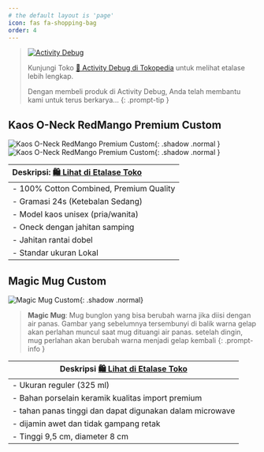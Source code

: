 ```yaml
---
# the default layout is 'page'
icon: fas fa-shopping-bag
order: 4
---
```


> [![Activity Debug](https://images.tokopedia.net/assets-tokopedia-lite/v2/zeus/production/e5b8438b.svg)](https://www.tokopedia.com/activitydebug)
> 
> Kunjungi Toko [🏪 Activity Debug di Tokopedia](https://www.tokopedia.com/activitydebug) untuk melihat etalase lebih lengkap.
> 
> Dengan membeli produk di Activity Debug, Anda telah membantu kami untuk terus berkarya...
{: .prompt-tip }


## Kaos O-Neck RedMango Premium Custom 

![Kaos O-Neck RedMango Premium Custom](activity-debug/image/upload/v1730499854/k3iyjvgxqfsn2xpdahih.jpg){: .shadow .normal }
![Kaos O-Neck RedMango Premium Custom](activity-debug/image/upload/v1730499855/otxxm2nmpehv3ihvat3e.jpg){: .shadow .normal }

| Deskripsi:  [🛍️ Lihat di Etalase Toko](https://tokopedia.link/jUbAkL7fbOb) |
| :------------------------------------------------------------------------ |
| - 100% Cotton Combined, Premium Quality                                   |
| - Gramasi 24s (Ketebalan Sedang)                                          |
| - Model kaos unisex (pria/wanita)                                         |
| - Oneck dengan jahitan samping                                            |
| - Jahitan rantai dobel                                                    |
| - Standar ukuran Lokal                                                    |

## Magic Mug Custom

![Magic Mug Custom](activity-debug/image/upload/v1730499855/ja2s6untbygy88v9kk4m.jpg){: .shadow .normal}

> **Magic Mug**: Mug bunglon yang bisa berubah warna jika diisi dengan air panas.
> Gambar yang sebelumnya tersembunyi di balik warna gelap akan perlahan muncul 
> saat mug dituangi air panas. setelah dingin, mug perlahan akan berubah warna menjadi gelap kembali
{: .prompt-info }

| Deskripsi [🛍️ Lihat di Etalase Toko](https://tokopedia.link/jUbAkL7fbOb) |
| ----------------------------------------------------------------------- |
| - Ukuran reguler (325 ml)                                               |
| - Bahan porselain keramik kualitas import premium                       |
| - tahan panas tinggi dan dapat digunakan dalam microwave                |
| - dijamin awet dan tidak gampang retak                                  |
| - Tinggi 9,5 cm, diameter 8 cm                                          |
